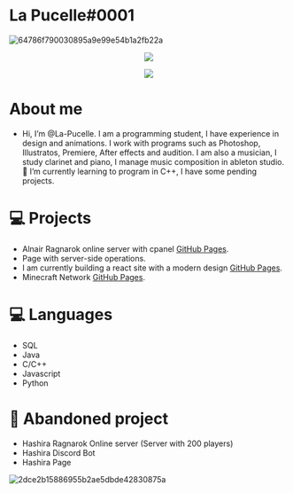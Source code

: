 # La Pucelle#0001
![64786f790030895a9e99e54b1a2fb22a](https://user-images.githubusercontent.com/108086683/208324894-1fcf78ce-65c6-478a-80ed-701eb6c04d9b.gif)

<p align="center">

<a href="https://dsc.bio/lapucelle">
  <img src="https://lanyard.cnrad.dev/api/500787513330499584?theme=light&bg=809ecf&animated=false&hideDiscrim=true&borderRadius=30px&idleMessage=Probably%20doing%20something%20else..." />
</a>

<p align="center"> 
  <a href="https://discord.gg/coffee-and-cats" target="_blank"> <img src="https://discordapp.com/api/guilds/1002636375360802936/widget.png?style=shield"/> </a> 
</p>

# About me

- Hi, I’m @La-Pucelle. I am a programming student, I have experience in design and animations. I work with programs such as Photoshop, Illustratos, Premiere, After effects and audition. I am also a musician, I study clarinet and piano, I manage music composition in ableton studio.
 🌱 I’m currently learning to program in C++, I have some pending projects.


# ‍💻  Projects

- Alnair Ragnarok online server with cpanel [GitHub Pages](https://github.com/La-Pucelle/Alnair-Ro).
- Page with server-side operations.
- I am currently building a react site with a modern design [GitHub Pages](https://github.com/zoociego/hashira).
- Minecraft Network [GitHub Pages](https://github.com/La-Pucelle/Minecraft-Coffee).

# 💻 Languages

- SQL
- Java
- C/C++
- Javascript
- Python

# 🖤 Abandoned project

- Hashira Ragnarok Online server (Server with 200 players)
- Hashira Discord Bot
- Hashira Page
<!---
La-Pucelle/La-Pucelle is a ✨ special ✨ repository because its `README.md` (this file) appears on your GitHub profile.
You can click the Preview link to take a look at your changes.
--->

![2dce2b15886955b2ae5dbde42830875a](https://user-images.githubusercontent.com/108086683/208324960-1a4596d1-46de-4ead-a320-5adf412990d3.gif)



